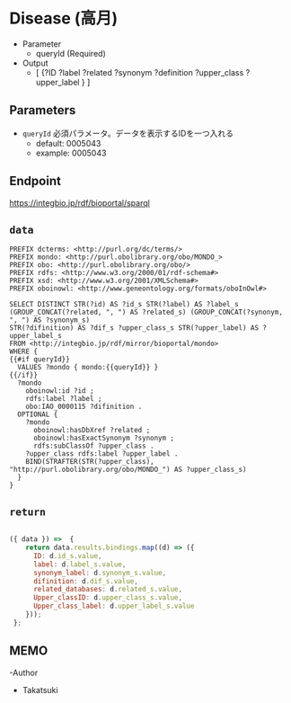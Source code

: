 # Disease (高月)

- Parameter
  - queryId (Required)
- Output
  - [ {?ID ?label ?related ?synonym ?definition ?upper_class ?upper_label } ]
    
## Parameters

* `queryId` 必須パラメータ。データを表示するIDを一つ入れる
  * default: 0005043
  * example: 0005043

## Endpoint

https://integbio.jp/rdf/bioportal/sparql

## `data`

```sparql
PREFIX dcterms: <http://purl.org/dc/terms/>
PREFIX mondo: <http://purl.obolibrary.org/obo/MONDO_>
PREFIX obo: <http://purl.obolibrary.org/obo/>
PREFIX rdfs: <http://www.w3.org/2000/01/rdf-schema#>
PREFIX xsd: <http://www.w3.org/2001/XMLSchema#>
PREFIX oboinowl: <http://www.geneontology.org/formats/oboInOwl#>

SELECT DISTINCT STR(?id) AS ?id_s STR(?label) AS ?label_s (GROUP_CONCAT(?related, ", ") AS ?related_s) (GROUP_CONCAT(?synonym, ", ") AS ?synonym_s) 
STR(?difinition) AS ?dif_s ?upper_class_s STR(?upper_label) AS ?upper_label_s
FROM <http://integbio.jp/rdf/mirror/bioportal/mondo>
WHERE {
{{#if queryId}}
  VALUES ?mondo { mondo:{{queryId}} }
{{/if}}
  ?mondo
    oboinowl:id ?id ;
    rdfs:label ?label ;
    obo:IAO_0000115 ?difinition .
  OPTIONAL {
    ?mondo
      oboinowl:hasDbXref ?related ;
      oboinowl:hasExactSynonym ?synonym ;
      rdfs:subClassOf ?upper_class .
    ?upper_class rdfs:label ?upper_label .
    BIND(STRAFTER(STR(?upper_class), "http://purl.obolibrary.org/obo/MONDO_") AS ?upper_class_s)
  }
}

```
## `return`
```javascript

({ data }) =>  {
    return data.results.bindings.map((d) => ({
      ID: d.id_s.value,
      label: d.label_s.value,
      synonym_label: d.synonym_s.value,
      difinition: d.dif_s.value,
      related_databases: d.related_s.value,
      Upper_classID: d.upper_class_s.value,
      Upper_class_label: d.upper_label_s.value
    }));
 };

```
  
## MEMO
-Author
 - Takatsuki
